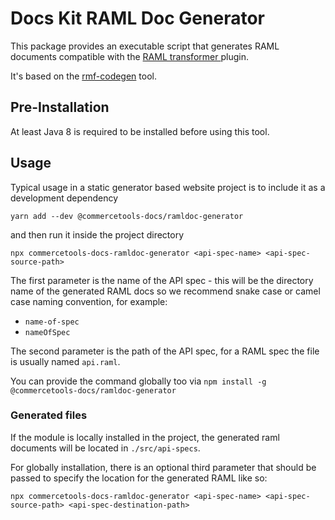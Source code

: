 # Docs Kit RAML Doc Generator

This package provides an executable script that generates RAML documents compatible with the [RAML transformer ](https://www.npmjs.com/package/@commercetools-docs/gatsby-transformer-raml) plugin.

It's based on the [rmf-codegen](https://github.com/vrapio/rmf-codegen) tool.

## Pre-Installation

At least Java 8 is required to be installed before using this tool.

## Usage

Typical usage in a static generator based website project is to include it as a development dependency

`yarn add --dev @commercetools-docs/ramldoc-generator`

and then run it inside the project directory

`npx commercetools-docs-ramldoc-generator <api-spec-name> <api-spec-source-path>`

The first parameter is the name of the API spec - this will be the directory name of the generated RAML docs so we recommend snake case or camel case naming convention, for example:

- `name-of-spec`
- `nameOfSpec`

The second parameter is the path of the API spec, for a RAML spec the file is usually named `api.raml`.

You can provide the command globally too via `npm install -g @commercetools-docs/ramldoc-generator`

### Generated files

If the module is locally installed in the project, the generated raml documents will be located in `./src/api-specs`.

For globally installation, there is an optional third parameter that should be passed to specify the location for the generated RAML like so:

`npx commercetools-docs-ramldoc-generator <api-spec-name> <api-spec-source-path> <api-spec-destination-path>`
